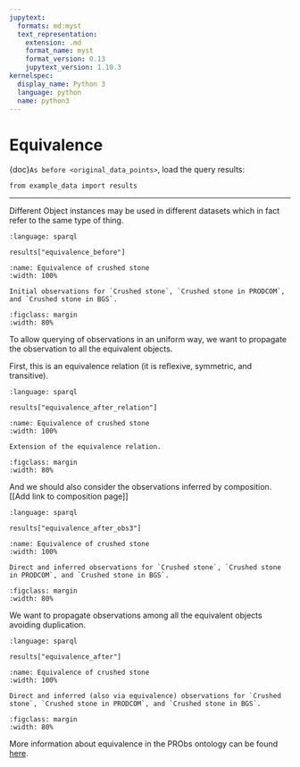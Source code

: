 ```yaml
---
jupytext:
  formats: md:myst
  text_representation:
    extension: .md
    format_name: myst
    format_version: 0.13
    jupytext_version: 1.10.3
kernelspec:
  display_name: Python 3
  language: python
  name: python3
---
```


# Equivalence

{doc}`As before <original_data_points>`, load the query results:

```{code-cell} ipython3
from example_data import results
```

---

Different Object instances may be used in different datasets which in fact refer to the same type of thing.

```{literalinclude} queries/equivalence_before.rq
:language: sparql
```

```{code-cell} ipython3
results["equivalence_before"]
```

```{figure} figures/EquivalenceBefore.svg
:name: Equivalence of crushed stone
:width: 100%

Initial observations for `Crushed stone`, `Crushed stone in PRODCOM`, and `Crushed stone in BGS`.
```

```{figure} figures/CE-Legend_vertical.svg
:figclass: margin
:width: 80%
```

To allow querying of observations in an uniform way, we want to propagate the observation to all the equivalent objects.

First, this is an equivalence relation (it is reflexive, symmetric, and transitive).

```{literalinclude} queries/equivalence_after_relation.rq
:language: sparql
```

```{code-cell} ipython3
results["equivalence_after_relation"]
```

```{figure} figures/EquivalenceAfter_relation.svg
:name: Equivalence of crushed stone
:width: 100%

Extension of the equivalence relation.
```

```{figure} figures/CE-Legend_vertical.svg
:figclass: margin
:width: 80%
```

And we should also consider the observations inferred by composition.
[[Add link to composition page]]

```{literalinclude} queries/equivalence_after_obs3.rq
:language: sparql
```

```{code-cell} ipython3
results["equivalence_after_obs3"]
```

```{figure} figures/EquivalenceAfter_Obs_3.svg
:name: Equivalence of crushed stone
:width: 100%

Direct and inferred observations for `Crushed stone`, `Crushed stone in PRODCOM`, and `Crushed stone in BGS`.
```

```{figure} figures/CE-Legend_vertical.svg
:figclass: margin
:width: 80%
```

We want to propagate observations among all the equivalent objects avoiding duplication.

```{literalinclude} queries/equivalence_after.rq
:language: sparql
```

```{code-cell} ipython3
results["equivalence_after"]
```

```{figure} figures/EquivalenceAfter.svg
:name: Equivalence of crushed stone
:width: 100%

Direct and inferred (also via equivalence) observations for `Crushed stone`, `Crushed stone in PRODCOM`, and `Crushed stone in BGS`.
```

```{figure} figures/CE-Legend_vertical.svg
:figclass: margin
:width: 80%
```

More information about equivalence in the PRObs ontology can be found [here](https://ukfires.github.io/probs-ontology).

